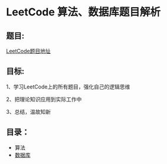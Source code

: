 # LeetCode 算法、数据库题目解析
## 题目:
 [LeetCode题目地址](https://leetcode-cn.com)

## 目标:

1、学习LeetCode上的所有题目，强化自己的逻辑思维

2、把理论知识应用到实际工作中

3、总结，温故知新

## 目录：

- 算法
- [数据库](https://github.com/Amywang1996/LeetCode/tree/master/Database)


